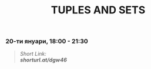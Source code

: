 <h1 align="center">TUPLES AND SETS</h1>
    <br>

<h3>20-ти януари, 18:00 - 21:30</h3>

<blockquote>
    <i>
        Short Link: <br> 
        <b>
            shorturl.at/dgw46
        </b> 
    </i>
</blockquote>
